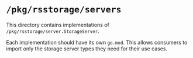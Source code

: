 # `/pkg/rsstorage/servers`

This directory contains implementations of
`/pkg/rsstorage/server.StorageServer`.

Each implementation should have its own `go.mod`. This allows consumers to import
only the storage server types they need for their use cases.
